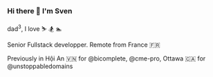 ### Hi there 👋 I'm Sven

 dad<sup>3</sup>, I love ⛷️ 🏂 🏊

Senior Fullstack developper. Remote from France 🇫🇷

Previously in Hội An 🇻🇳 for @bicomplete, @cme-pro, Ottawa 🇨🇦 for @unstoppabledomains

